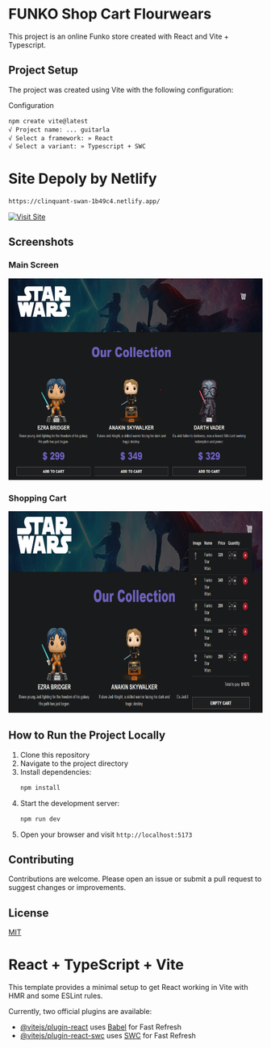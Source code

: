 # FUNKO Shop Cart Flourwears

This project is an online Funko store created with React and Vite + Typescript.

## Project Setup

The project was created using Vite with the following configuration:

Configuration
```bash
npm create vite@latest
√ Project name: ... guitarla
√ Select a framework: » React
√ Select a variant: » Typescript + SWC
```

# Site Depoly by Netlify

```bash
https://clinquant-swan-1b49c4.netlify.app/
```

[![Visit Site](https://img.shields.io/badge/Visit-Website-blue?style=for-the-badge)](https://clinquant-swan-1b49c4.netlify.app/)


## Screenshots

### Main Screen
<img src="stuff/img/screen.png" alt="main" width="900" height="400">


### Shopping Cart
<img src="stuff/img/screencart.png" alt="main" width="900" height="400">


## How to Run the Project Locally

1. Clone this repository
2. Navigate to the project directory
3. Install dependencies:
   ```bash
   npm install
   ```
4. Start the development server:
   ```bash
   npm run dev
   ```
5. Open your browser and visit `http://localhost:5173`


## Contributing

Contributions are welcome. Please open an issue or submit a pull request to suggest changes or improvements.


## License

[MIT](https://choosealicense.com/licenses/mit/)

# React + TypeScript + Vite

This template provides a minimal setup to get React working in Vite with HMR and some ESLint rules.

Currently, two official plugins are available:

- [@vitejs/plugin-react](https://github.com/vitejs/vite-plugin-react/blob/main/packages/plugin-react/README.md) uses [Babel](https://babeljs.io/) for Fast Refresh
- [@vitejs/plugin-react-swc](https://github.com/vitejs/vite-plugin-react-swc) uses [SWC](https://swc.rs/) for Fast Refresh